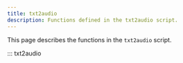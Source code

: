 ```yaml
---
title: txt2audio
description: Functions defined in the txt2audio script.
---
```


This page describes the functions in the `txt2audio` script.

::: txt2audio
